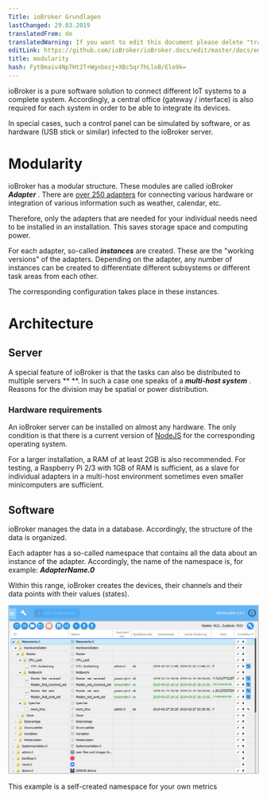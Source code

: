 ```yaml
---
Title: ioBroker Grundlagen
lastChanged: 29.03.2019
translatedFrom: de
translatedWarning: If you want to edit this document please delete "translatedFrom" field, elsewise this document will be translated automatically again
editLink: https://github.com/ioBroker/ioBroker.docs/edit/master/docs/en/basics/README.md
title: modularity
hash: FytBmaiv4NpTHt2T+Wgnbozj+XBc5qr7hLloB/Elo9k=
---
```

ioBroker is a pure software solution to connect different IoT systems to a complete system. Accordingly, a central office (gateway / interface) is also required for each system in order to be able to integrate its devices.

In special cases, such a control panel can be simulated by software, or as hardware (USB stick or similar) infected to the ioBroker server.

# Modularity
ioBroker has a modular structure. These modules are called ioBroker ***Adapter*** .
There are [over 250 adapters](http://download.iobroker.net/list.html) for connecting various hardware or integration of various information such as weather, calendar, etc.

Therefore, only the adapters that are needed for your individual needs need to be installed in an installation. This saves storage space and computing power.

For each adapter, so-called ***instances*** are created. These are the "working versions" of the adapters. Depending on the adapter, any number of instances can be created to differentiate different subsystems or different task areas from each other.

The corresponding configuration takes place in these instances.

# Architecture
## Server
A special feature of ioBroker is that the tasks can also be distributed to multiple servers ** **. In such a case one speaks of a ***multi-host system*** . Reasons for the division may be spatial or power distribution.

### Hardware requirements
An ioBroker server can be installed on almost any hardware. The only condition is that there is a current version of [NodeJS](https://nodejs.org) for the corresponding operating system.

For a larger installation, a RAM of at least 2GB is also recommended. For testing, a Raspberry Pi 2/3 with 1GB of RAM is sufficient, as a slave for individual adapters in a multi-host environment sometimes even smaller minicomputers are sufficient.

## Software
ioBroker manages the data in a database. Accordingly, the structure of the data is organized.

Each adapter has a so-called namespace that contains all the data about an instance of the adapter. Accordingly, the name of the namespace is, for example: ***AdapterName.0***

Within this range, ioBroker creates the devices, their channels and their data points with their values (states).

![object structure](../../de/basics/../admin/media/ADMIN_Objekte_status_tree.png)

This example is a self-created namespace for your own metrics